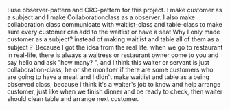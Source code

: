 I use observer-pattern and CRC-pattern for this project. I make customer as a subject and I make Collaborationclass as a observer.
I also make collaboration class communicate with waitlist-class and table-class to make sure every customer can add to the waitlist or have a seat
Why I only made customer as a subject? instead of making waitlist and table all of them as a subject？ Because I got the idea from the real life.
when we go to restaurant in real-life, there is always a waitress or restaurant owner come to you and say hello and ask "how many? ", and 
I think this waiter or servant is just collaboration-class, he or she monitoer if there are some customers who are going to have a meal.
and I didn't make waitlist and table as a being observed class, because I think it's a waiter's job to know and help arrange customer, just like
when we finish dinner and be ready to check, then waiter should clean table and arrange next customer.
